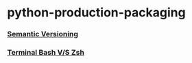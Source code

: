 # python-production-packaging

### [Semantic Versioning](SemanticVersioning.md)

### [Terminal Bash V/S Zsh](Terminal-Bash_vs_Zsh.md)

